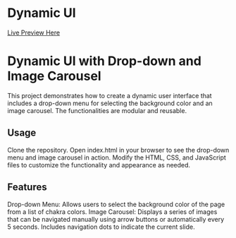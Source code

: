 # Dynamic UI

[Live Preview Here](https://kamari93.github.io/odin-dynamic-ui/)

# Dynamic UI with Drop-down and Image Carousel

This project demonstrates how to create a dynamic user interface that includes a drop-down menu for selecting the background color and an image carousel. The functionalities are modular and reusable.

## Usage

Clone the repository.
Open index.html in your browser to see the drop-down menu and image carousel in action.
Modify the HTML, CSS, and JavaScript files to customize the functionality and appearance as needed.

## Features

Drop-down Menu: Allows users to select the background color of the page from a list of chakra colors.
Image Carousel: Displays a series of images that can be navigated manually using arrow buttons or automatically every 5 seconds. Includes navigation dots to indicate the current slide.
